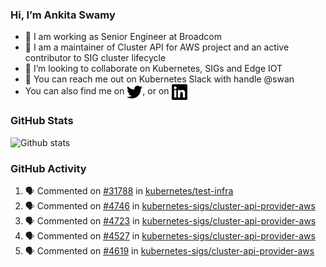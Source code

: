 ### Hi, I’m Ankita Swamy

- 💼 I am working as Senior Engineer at Broadcom
- 👀 I am a maintainer of Cluster API for AWS project and an active contributor to SIG cluster lifecycle
- 💞️ I’m looking to collaborate on Kubernetes, SIGs and Edge IOT
- 💬 You can reach me out on Kubernetes Slack with handle @swan
- You can also find me on <a href="https://twitter.com/SwamyAnkita" target="blank"><img align="center" src="https://raw.githubusercontent.com/Ankitasw/Ankitasw/master/svg/twitter.svg" alt="Ankitasw" height="25" width="25" color="#1DA1f2" /></a>, or on <a href="https://www.linkedin.com/in/Ankitaswamy/" target="blank"><img align="center" src="https://raw.githubusercontent.com/Ankitasw/Ankitasw/master/svg/linkedin.svg" alt="Ankitasw" height="25" width="25" /></a>

### GitHub Stats
![Github stats](https://github-readme-stats.vercel.app/api?username=Ankitasw&count_private=true&show_icons=true&theme=tokyonight)

### GitHub Activity 
<!--START_SECTION:activity-->
1. 🗣 Commented on [#31788](https://github.com/kubernetes/test-infra/pull/31788#issuecomment-1920744381) in [kubernetes/test-infra](https://github.com/kubernetes/test-infra)
2. 🗣 Commented on [#4746](https://github.com/kubernetes-sigs/cluster-api-provider-aws/pull/4746#issuecomment-1920592132) in [kubernetes-sigs/cluster-api-provider-aws](https://github.com/kubernetes-sigs/cluster-api-provider-aws)
3. 🗣 Commented on [#4723](https://github.com/kubernetes-sigs/cluster-api-provider-aws/pull/4723#issuecomment-1920590160) in [kubernetes-sigs/cluster-api-provider-aws](https://github.com/kubernetes-sigs/cluster-api-provider-aws)
4. 🗣 Commented on [#4527](https://github.com/kubernetes-sigs/cluster-api-provider-aws/pull/4527#issuecomment-1920589629) in [kubernetes-sigs/cluster-api-provider-aws](https://github.com/kubernetes-sigs/cluster-api-provider-aws)
5. 🗣 Commented on [#4619](https://github.com/kubernetes-sigs/cluster-api-provider-aws/pull/4619#issuecomment-1919286126) in [kubernetes-sigs/cluster-api-provider-aws](https://github.com/kubernetes-sigs/cluster-api-provider-aws)
<!--END_SECTION:activity-->
